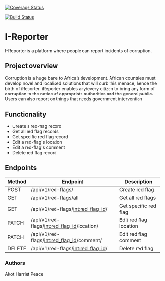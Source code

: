 [![Coverage Status](https://coveralls.io/repos/github/HarrietAkot/I-Reporter/badge.svg?branch=develop)](https://coveralls.io/github/HarrietAkot/I-Reporter?branch=develop)

[![Build Status](https://travis-ci.org/HarrietAkot/I-Reporter.svg?branch=develop)](https://travis-ci.org/HarrietAkot/I-Reporter)




# I-Reporter
I-Reporter is a platform where people can report incidents of corruption.

## Project overview
Corruption is a huge bane to Africa’s development. African countries must develop novel and localised solutions that will curb this menace, hence the birth of iReporter. iReporter enables any/every citizen to bring any form of corruption to the notice of appropriate authorities and the general public. Users can also report on things that needs government intervention

## Functionality
- Create a red-flag record
- Get all red flag records
- Get specific red flag record
- Edit a red-flag's location
- Edit a red-flag's comment
- Delete red flag record

## Endpoints
| Method | Endpoint | Description |
|--------|----------|-------------|
| POST   |/api/v1/red-flags/ |Create red flag|
| GET    |/api/v1/red-flags/all|Get all red flags|
| GET    |/api/v1/red-flags/<int:red_flag_id>/|Get specific red flag|
| PATCH  |/api/v1/red-flags/<int:red_flag_id>/location/|Edit red flag location|
| PATCH  |/api/v1/red-flags/<int:red_flag_id>/comment/|Edit red flag comment|
| DELETE |/api/v1/red-flags/<int:red_flag_id>/|Delete red flag|



### Authors
Akot Harriet Peace
